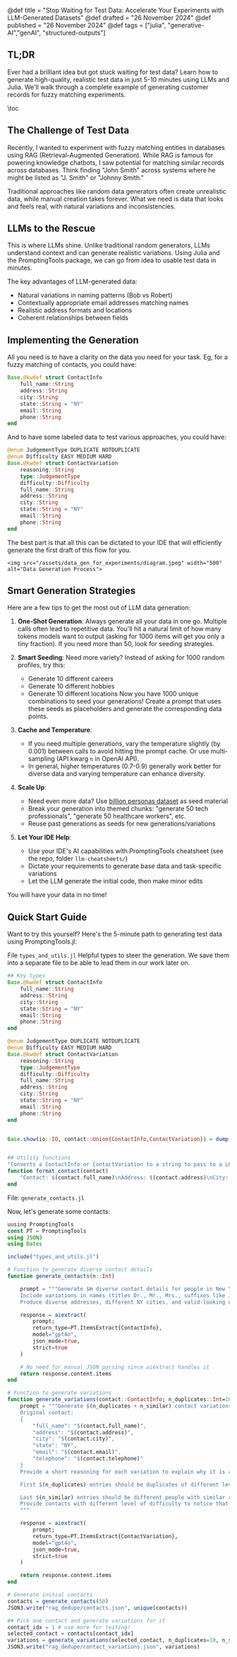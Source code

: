 @def title = "Stop Waiting for Test Data: Accelerate Your Experiments with LLM-Generated Datasets"
@def drafted = "26 November 2024"
@def published = "26 November 2024"
@def tags = ["julia", "generative-AI","genAI", "structured-outputs"]

## TL;DR
Ever had a brilliant idea but got stuck waiting for test data? Learn how to generate high-quality, realistic test data in just 5-10 minutes using LLMs and Julia. We'll walk through a complete example of generating customer records for fuzzy matching experiments.

\toc

## The Challenge of Test Data

Recently, I wanted to experiment with fuzzy matching entities in databases using RAG (Retrieval-Augmented Generation). While RAG is famous for powering knowledge chatbots, I saw potential for matching similar records across databases. Think finding "John Smith" across systems where he might be listed as "J. Smith" or "Johnny Smith."

Traditional approaches like random data generators often create unrealistic data, while manual creation takes forever. What we need is data that looks and feels real, with natural variations and inconsistencies.

## LLMs to the Rescue

This is where LLMs shine. Unlike traditional random generators, LLMs understand context and can generate realistic variations. Using Julia and the PromptingTools package, we can go from idea to usable test data in minutes.

The key advantages of LLM-generated data:
- Natural variations in naming patterns (Bob vs Robert)
- Contextually appropriate email addresses matching names
- Realistic address formats and locations
- Coherent relationships between fields


## Implementing the Generation

All you need is to have a clarity on the data you need for your task. Eg, for a fuzzy matching of contacts, you could have:
```julia
Base.@kwdef struct ContactInfo
    full_name::String
    address::String
    city::String
    state::String = "NY"
    email::String
    phone::String
end
```

And to have some labeled data to test various approaches, you could have:
```julia
@enum JudgementType DUPLICATE NOTDUPLICATE
@enum Difficulty EASY MEDIUM HARD
Base.@kwdef struct ContactVariation
    reasoning::String
    type::JudgementType
    difficulty::Difficulty
    full_name::String
    address::String
    city::String
    state::String = "NY"
    email::String
    phone::String
end
```

The best part is that all this can be dictated to your IDE that will efficiently generate the first draft of this flow for you.

~~~
<img src="/assets/data_gen_for_experiments/diagram.jpeg" width="500" alt="Data Generation Process">
~~~

## Smart Generation Strategies
Here are a few tips to get the most out of LLM data generation:

1. **One-Shot Generation**: Always generate all your data in one go. Multiple calls often lead to repetitive data. You'll hit a natural limit of how many tokens models want to output (asking for 1000 items will get you only a tiny fraction). If you need more than 50, look for seeding strategies.

2. **Smart Seeding**: Need more variety? Instead of asking for 1000 random profiles, try this:
   - Generate 10 different careers
   - Generate 10 different hobbies
   - Generate 10 different locations
   Now you have 1000 unique combinations to seed your generations!
   Create a prompt that uses these seeds as placeholders and generate the corresponding data points.

3. **Cache and Temperature**: 
   - If you need multiple generations, vary the temperature slightly (by 0.001) between calls to avoid hitting the prompt cache. Or use multi-sampling (API kwarg `n` in OpenAI API).
   - In general, higher temperatures (0.7-0.9) generally work better for diverse data and varying temperature can enhance diversity.

4. **Scale Up**: 
   - Need even more data? Use [billion personas dataset](https://huggingface.co/papers/2406.20094) as seed material
   - Break your generation into themed chunks: "generate 50 tech professionals", "generate 50 healthcare workers", etc.
   - Reuse past generations as seeds for new generations/variations

5. **Let Your IDE Help**: 
   - Use your IDE's AI capabilities with PromptingTools cheatsheet (see the repo, folder `llm-cheatsheets/`)
   - Dictate your requirements to generate base data and task-specific variations
   - Let the LLM generate the initial code, then make minor edits

You will have your data in no time!

## Quick Start Guide
Want to try this yourself? Here's the 5-minute path to generating test data using PromptingTools.jl:

File `types_and_utils.jl`
Helpful types to steer the generation. We save them into a separate file to be able to lead them in our work later on.

```julia
## Key types
Base.@kwdef struct ContactInfo
    full_name::String
    address::String
    city::String
    state::String = "NY"
    email::String
    phone::String
end

@enum JudgementType DUPLICATE NOTDUPLICATE
@enum Difficulty EASY MEDIUM HARD
Base.@kwdef struct ContactVariation
    reasoning::String
    type::JudgementType
    difficulty::Difficulty
    full_name::String
    address::String
    city::String
    state::String = "NY"
    email::String
    phone::String
end


Base.show(io::IO, contact::Union{ContactInfo,ContactVariation}) = dump(io, contact; maxdepth=1)


## Utility functions
"Converts a ContactInfo or ContactVariation to a string to pass to a LLM"
function format_contact(contact)
    "Contact: $(contact.full_name)\nAddress: $(contact.address)\nCity: $(contact.city)\nState: $(contact.state)\nEmail: $(contact.email)\nPhone: $(contact.phone)"
end
```


File: `generate_contacts.jl`

Now, let's generate some contacts:

```julia
uusing PromptingTools
const PT = PromptingTools
using JSON3
using Dates

include("types_and_utils.jl")

# Function to generate diverse contact details
function generate_contacts(n::Int)

    prompt = """Generate $n diverse contact details for people in New York state.
    Include variations in names (titles Dr., Mr., Mrs., suffixes like Jr, Sr, III), some short, some long, some with middle names, some with titles.
    Produce diverse addresses, different NY cities, and valid-looking emails and phone numbers."""

    response = aiextract(
        prompt;
        return_type=PT.ItemsExtract{ContactInfo},
        model="gpt4o",
        json_mode=true,
        strict=true
    )

    # No need for manual JSON parsing since aiextract handles it
    return response.content.items
end

# Function to generate variations
function generate_variations(contact::ContactInfo; n_duplicates::Int=10, n_similar::Int=10)
    prompt = """Generate $(n_duplicates + n_similar) contact variations.
    Original contact:
    {
        "full_name": "$(contact.full_name)",
        "address": "$(contact.address)",
        "city": "$(contact.city)",
        "state": "NY",
        "email": "$(contact.email)",
        "telephone": "$(contact.telephone)"
    }
    Provide a short reasoning for each variation to explain why it is a duplicate or not duplicate. It must be very clear.

    First $(n_duplicates) entries should be duplicates of different levels of difficulty, eg, from simple typos and formatting differences to more complex variations.

    Last $(n_similar) entries should be different people with similar attributes to the original contact, but they MUST BE A DIFFERENT person. 
    Provide contacts with different level of difficulty to notice that they are a different person.
    """

    response = aiextract(
        prompt;
        return_type=PT.ItemsExtract{ContactVariation},
        model="gpt4o",
        json_mode=true,
        strict=true
    )

    return response.content.items
end

# Generate initial contacts
contacts = generate_contacts(50)
JSON3.write("rag_dedupe/contacts.json", unique(contacts))

## Pick one contact and generate variations for it
contact_idx = 1 # use more for testing!
selected_contact = contacts[contact_idx]
variations = generate_variations(selected_contact, n_duplicates=10, n_similar=10)
JSON3.write("rag_dedupe/contact_variations.json", variations)
```
